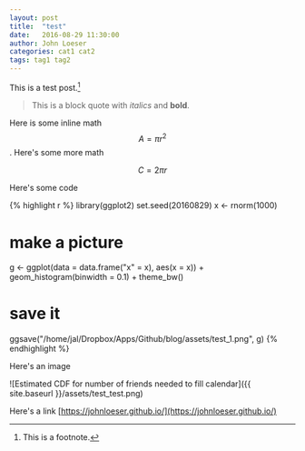```yaml
---
layout: post
title:  "test"
date:   2016-08-29 11:30:00
author: John Loeser
categories: cat1 cat2
tags: tag1 tag2
---
```


This is a test post.[^1]

> This is a block quote with *italics* and **bold**.

Here is some inline math $$ A = \pi r^{2} $$. Here's some more math

$$ C = 2 \pi r $$

Here's some code

{% highlight r %}
library(ggplot2)
set.seed(20160829)
x <- rnorm(1000)
# make a picture
g <- ggplot(data = data.frame("x" = x), aes(x = x)) +
  geom_histogram(binwidth = 0.1) + theme_bw()
# save it
ggsave("/home/jal/Dropbox/Apps/Github/blog/assets/test_1.png", g)
{% endhighlight %}

Here's an image

![Estimated CDF for number of friends needed to fill calendar]({{ site.baseurl }}/assets/test_test.png)

Here's a link  [https://johnloeser.github.io/](https://johnloeser.github.io/)

[^1]: This is a footnote.

